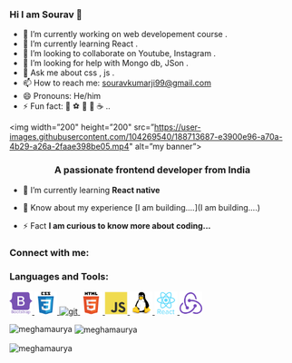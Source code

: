 ### Hi I am Sourav 👋

- 🔭 I’m currently working on web developement course .
- 🌱 I’m currently learning React .
- 👯 I’m looking to collaborate on Youtube, Instagram .
- 🤔 I’m looking for help with Mongo db, JSon .
- 💬 Ask me about css , js .
- 📫 How to reach me: souravkumarji99@gmail.com
- 😄 Pronouns: He/him
- ⚡ Fun fact:  🎵 ⚽ 🕺 🍕 ☕ ..
<p align=”center”>

<img width=”200" height=”200" src=”https://user-images.githubusercontent.com/104269540/188713687-e3900e96-a70a-4b29-a26a-2faae398be05.mp4" alt=”my banner”>

</p>
<h3 align="center">A passionate frontend developer from India</h3>

- 🌱 I’m currently learning **React native**

- 📄 Know about my experience [I am building....](I am building....)

- ⚡ Fact **I am curious to know more about coding...**

<h3 align="left">Connect with me:</h3>
<p align="left">
</p>

<h3 align="left">Languages and Tools:</h3>
<p align="left"> <a href="https://getbootstrap.com" target="_blank" rel="noreferrer"> <img src="https://raw.githubusercontent.com/devicons/devicon/master/icons/bootstrap/bootstrap-plain-wordmark.svg" alt="bootstrap" width="40" height="40"/> </a> <a href="https://www.w3schools.com/css/" target="_blank" rel="noreferrer"> <img src="https://raw.githubusercontent.com/devicons/devicon/master/icons/css3/css3-original-wordmark.svg" alt="css3" width="40" height="40"/> </a> <a href="https://git-scm.com/" target="_blank" rel="noreferrer"> <img src="https://www.vectorlogo.zone/logos/git-scm/git-scm-icon.svg" alt="git" width="40" height="40"/> </a> <a href="https://www.w3.org/html/" target="_blank" rel="noreferrer"> <img src="https://raw.githubusercontent.com/devicons/devicon/master/icons/html5/html5-original-wordmark.svg" alt="html5" width="40" height="40"/> </a> <a href="https://developer.mozilla.org/en-US/docs/Web/JavaScript" target="_blank" rel="noreferrer"> <img src="https://raw.githubusercontent.com/devicons/devicon/master/icons/javascript/javascript-original.svg" alt="javascript" width="40" height="40"/> </a> <a href="https://www.linux.org/" target="_blank" rel="noreferrer"> <img src="https://raw.githubusercontent.com/devicons/devicon/master/icons/linux/linux-original.svg" alt="linux" width="40" height="40"/> </a> <a href="https://reactjs.org/" target="_blank" rel="noreferrer"> <img src="https://raw.githubusercontent.com/devicons/devicon/master/icons/react/react-original-wordmark.svg" alt="react" width="40" height="40"/> </a> <a href="https://redux.js.org" target="_blank" rel="noreferrer"> <img src="https://raw.githubusercontent.com/devicons/devicon/master/icons/redux/redux-original.svg" alt="redux" width="40" height="40"/> </a> </p>

<p><img align="left" src="https://github-readme-stats.vercel.app/api/top-langs?username=meghamaurya&show_icons=true&locale=en&layout=compact" alt="meghamaurya" /></p>

<p>&nbsp;<img align="center" src="https://github-readme-stats.vercel.app/api?username=meghamaurya&show_icons=true&locale=en" alt="meghamaurya" /></p>

<p><img align="center" src="https://github-readme-streak-stats.herokuapp.com/?user=meghamaurya&" alt="meghamaurya" /></p>
